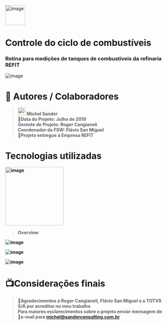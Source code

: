 <img width="63" alt="image" src="https://github.com/michelsander/ListaMunicipiosSmartView/assets/104599995/bc8494cd-ce9d-43cf-b302-8d916fc13900">

# Controle do ciclo de combustíveis
   ### Rotina para medições de tanques de combustíveis da refinaria REFIT

![image](https://github.com/michelsander/Refit/assets/104599995/11ecf4f2-7206-46c7-a64d-847e60c6b827)

# 🥷 Autores / Colaboradores

   > <img width="25" alt="image" src="https://github.com/michelsander/ListaMunicipiosSmartView/assets/104599995/580142a7-666c-4ea7-b56f-f8dcd68f161c"><strong> Michel Sander<strong/><br>
   > 📆Data do Projeto: Julho de 2019<BR>
   > Gerente de Projeto: Roger Cangianeli<br>
   > Coordenador da FSW: Flávio San Miguel<br>
   > 🏦Projeto entregue á Empresa REFIT<br>
   
# Tecnologias utilizadas
<img width="185" alt="image" src="https://github.com/michelsander/ListaMunicipiosSmartView/assets/104599995/b7295cdc-2d45-40ee-bb43-ea05e2d9d705"><br>

> Overview

![image](https://github.com/michelsander/Refit/assets/104599995/d01f5966-f473-4223-b3a2-ac9bdf6b2e75)

![image](https://github.com/michelsander/Refit/assets/104599995/20899fb2-8d81-4091-b2a7-5da020fcb3a8)

![image](https://github.com/michelsander/Refit/assets/104599995/aa13929e-7c7b-4794-92c8-03c9873bebe7)

# 📺Considerações finais
   > 🎉Agradecimentos á Roger Cangianeli, Flávio San Miguel e a TOTVS S/A por acreditar no meu trabalho<br>
   > Para maiores esclarecimentos sobre o projeto enviar mensagem de 📨e-mail para michel@sanderconsulting.com.br
